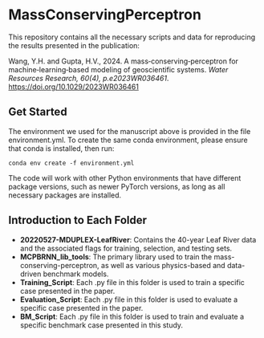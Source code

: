 # MassConservingPerceptron

This repository contains all the necessary scripts and data for reproducing the results presented in the publication: 

Wang, Y.H. and Gupta, H.V., 2024. A mass‐conserving‐perceptron for machine‐learning‐based modeling of geoscientific systems. *Water Resources Research, 60(4), p.e2023WR036461*. https://doi.org/10.1029/2023WR036461

## Get Started

The environment we used for the manuscript above is provided in the file environment.yml. To create the same conda environment, please ensure that conda is installed, then run:

```
conda env create -f environment.yml
```

The code will work with other Python environments that have different package versions, such as newer PyTorch versions, as long as all necessary packages are installed.

## Introduction to Each Folder
* **20220527-MDUPLEX-LeafRiver**:
  Contains the 40-year Leaf River data and the associated flags for training, selection, and testing sets.
* **MCPBRNN_lib_tools**:
  The primary library used to train the mass-conserving-perceptron, as well as various physics-based and data-driven benchmark models.
* **Training_Script**: 
  Each .py file in this folder is used to train a specific case presented in the paper.
* **Evaluation_Script**:
  Each .py file in this folder is used to evaluate a specific case presented in the paper.
* **BM_Script**:
  Each .py file in this folder is used to train and evaluate a specific benchmark case presented in this study.
  

